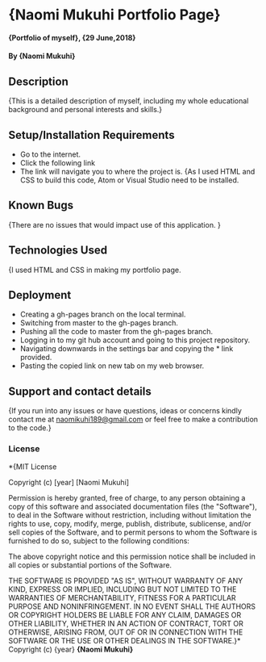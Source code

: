 # {Naomi Mukuhi Portfolio Page}
#### {Portfolio of myself}, {29 June,2018}
#### By **{Naomi Mukuhi}**
## Description
{This is a detailed description of myself, including my whole educational background and personal interests and skills.}
## Setup/Installation Requirements
* Go to the internet.
* Click the following link
* The link will navigate you to where the project is. {As I used HTML and CSS to build this code, Atom or Visual Studio need to be installed.

## Known Bugs
{There are no issues that would impact use of this application. }
## Technologies Used
{I used HTML and CSS in making my portfolio page.

## Deployment
* Creating a gh-pages branch on the local terminal.
* Switching from master to the gh-pages branch.
* Pushing all the code to master from the gh-pages branch.
* Logging in to my git hub account and going to this project repository.
* Navigating downwards in the settings bar and copying the * link provided.
* Pasting the copied link on new tab on my web browser.


## Support and contact details
{If you run into any issues or have questions, ideas or concerns kindly contact me at naomikuhi189@gmail.com or feel free to make a contribution to the code.}
### License
*{MIT License

Copyright (c) [year] [Naomi Mukuhi]

Permission is hereby granted, free of charge, to any person obtaining a copy
of this software and associated documentation files (the "Software"), to deal
in the Software without restriction, including without limitation the rights
to use, copy, modify, merge, publish, distribute, sublicense, and/or sell
copies of the Software, and to permit persons to whom the Software is
furnished to do so, subject to the following conditions:

The above copyright notice and this permission notice shall be included in all
copies or substantial portions of the Software.

THE SOFTWARE IS PROVIDED "AS IS", WITHOUT WARRANTY OF ANY KIND, EXPRESS OR
IMPLIED, INCLUDING BUT NOT LIMITED TO THE WARRANTIES OF MERCHANTABILITY,
FITNESS FOR A PARTICULAR PURPOSE AND NONINFRINGEMENT. IN NO EVENT SHALL THE
AUTHORS OR COPYRIGHT HOLDERS BE LIABLE FOR ANY CLAIM, DAMAGES OR OTHER
LIABILITY, WHETHER IN AN ACTION OF CONTRACT, TORT OR OTHERWISE, ARISING FROM,
OUT OF OR IN CONNECTION WITH THE SOFTWARE OR THE USE OR OTHER DEALINGS IN THE
SOFTWARE.}*
Copyright (c) {year} **{Naomi Mukuhi}**
